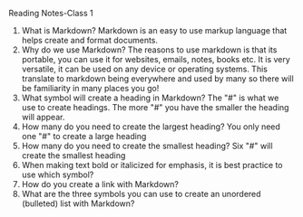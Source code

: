 Reading Notes-Class 1




1. What is Markdown? Markdown is an easy to use markup language that helps create and format documents.
2. Why do we use Markdown? The reasons to use markdown is that its portable, you can use it for websites, emails, notes, books etc. It is very versatile, it can be used on any device or operating systems. This translate to markdown being everywhere and used by many so there will be familiarity in many places you go!
3. What symbol will create a heading in Markdown? The "#" is what we use to create headings. The more "#" you have the smaller the heading will appear.
4. How many do you need to create the largest heading? You only need one "#" to create a large heading
5. How many do you need to create the smallest heading? Six "#" will create the smallest heading
6. When making text bold or italicized for emphasis, it is best practice to use which symbol?
7. How do you create a link with Markdown?
8. What are the three symbols you can use to create an unordered (bulleted) list with Markdown?
